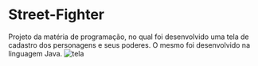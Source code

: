 # Street-Fighter
Projeto da matéria de programação, no qual foi desenvolvido uma tela de cadastro dos personagens e seus poderes. O mesmo foi desenvolvido na linguagem Java.
![tela](https://user-images.githubusercontent.com/55302289/149198059-d9969b7e-301a-4dfe-b66f-da983c245d4d.png)

